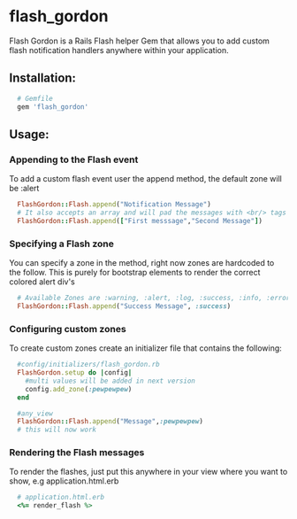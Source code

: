 flash_gordon
============

Flash Gordon is a Rails Flash helper Gem that allows you to add custom flash notification handlers anywhere within your application.

Installation:
-------------

```ruby
  # Gemfile
  gem 'flash_gordon'
```

Usage:
------

### Appending to the Flash event
To add a custom flash event user the append method, the default zone will be :alert

```ruby
  FlashGordon::Flash.append("Notification Message")
  # It also accepts an array and will pad the messages with <br/> tags
  FlashGordon::Flash.append(["First messsage","Second Message"])
```

### Specifying a Flash zone
You can specify a zone in the method, right now zones are hardcoded to the follow.
This is purely for bootstrap elements to render the correct colored alert div's

```ruby
  # Available Zones are :warning, :alert, :log, :success, :info, :error, :danger
  FlashGordon::Flash.append("Success Message", :success)
```

### Configuring custom zones
To create custom zones create an initializer file that contains the following:
``` ruby
  #config/initializers/flash_gordon.rb
  FlashGordon.setup do |config|
    #multi values will be added in next version
    config.add_zone(:pewpewpew)
  end

  #any_view
  FlashGordon::Flash.append("Message",:pewpewpew)
  # this will now work
```

### Rendering the Flash messages
To render the flashes, just put this anywhere in your view where you want to show, e.g application.html.erb

```ruby
  # application.html.erb
  <%= render_flash %>
```
